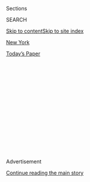 <div id="app">

<div>

<div>

<div>

<div class="NYTAppHideMasthead css-1q2w90k e1suatyy0">

<div class="section css-ui9rw0 e1suatyy2">

<div class="css-eph4ug er09x8g0">

<div class="css-6n7j50">

</div>

<span class="css-1dv1kvn">Sections</span>

<div class="css-10488qs">

<span class="css-1dv1kvn">SEARCH</span>

</div>

[Skip to content](#site-content)[Skip to site index](#site-index)

</div>

<div id="masthead-section-label" class="css-1wr3we4 eaxe0e00">

[New
York](https://www.nytimes.com/section/nyregion)

</div>

<div class="css-10698na e1huz5gh0">

</div>

</div>

<div id="masthead-bar-one" class="section hasLinks css-15hmgas e1csuq9d3">

<div class="css-uqyvli e1csuq9d0">

</div>

<div class="css-1uqjmks e1csuq9d1">

</div>

<div class="css-9e9ivx">

[](https://myaccount.nytimes.com/auth/login?response_type=cookie&client_id=vi)

</div>

<div class="css-1bvtpon e1csuq9d2">

[Today’s
Paper](https://www.nytimes.com/section/todayspaper)

</div>

</div>

</div>

</div>

<div data-aria-hidden="false">

<div id="site-content" data-role="main">

<div>

<div class="css-1aor85t" style="opacity:0.000000001;z-index:-1;visibility:hidden">

<div class="css-1hqnpie">

<div class="css-epjblv">

<span class="css-17xtcya">[New
York](/section/nyregion)</span><span class="css-x15j1o">|</span><span class="css-fwqvlz">‘As
I Started to Walk Away, the Second Man Reached Out His
Hand’</span>

</div>

<div class="css-k008qs">

<div class="css-1iwv8en">

<span class="css-18z7m18"></span>

<div>

</div>

</div>

<span class="css-1n6z4y">https://nyti.ms/33fDUBW</span>

<div class="css-1705lsu">

<div class="css-4xjgmj">

<div class="css-4skfbu" data-role="toolbar" data-aria-label="Social Media Share buttons, Save button, and Comments Panel with current comment count" data-testid="share-tools">

  - 
  - 
  - 
  - 
    
    <div class="css-6n7j50">
    
    </div>

  - 
  - 

</div>

</div>

</div>

</div>

</div>

</div>

<div id="NYT_TOP_BANNER_REGION" class="css-13pd83m">

</div>

<div id="top-wrapper" class="css-1sy8kpn">

<div id="top-slug" class="css-l9onyx">

Advertisement

</div>

[Continue reading the main
story](#after-top)

<div class="ad top-wrapper" style="text-align:center;height:100%;display:block;min-height:250px">

<div id="top" class="place-ad" data-position="top" data-size-key="top">

</div>

</div>

<div id="after-top">

</div>

</div>

<div>

<div id="sponsor-wrapper" class="css-1hyfx7x">

<div id="sponsor-slug" class="css-19vbshk">

Supported by

</div>

[Continue reading the main
story](#after-sponsor)

<div id="sponsor" class="ad sponsor-wrapper" style="text-align:center;height:100%;display:block">

</div>

<div id="after-sponsor">

</div>

</div>

<div class="css-186x18t">

METROPOLITAN DIARY

</div>

<div class="css-9u9xp4 ehdk2mb0">

# ‘As I Started to Walk Away, the Second Man Reached Out His Hand’

</div>

Giving directions, a noisy Chinatown dining room and more reader tales
of New York City in this week’s Metropolitan Diary.

<div class="css-18e8msd">

<div class="css-vp77d3 epjyd6m0">

<div class="css-1baulvz">

</div>

</div>

  - Aug. 2,
    2020

  - 
    
    <div class="css-4xjgmj">
    
    <div class="css-d8bdto" data-role="toolbar" data-aria-label="Social Media Share buttons, Save button, and Comments Panel with current comment count" data-testid="share-tools">
    
      - 
      - 
      - 
      - 
        
        <div class="css-6n7j50">
        
        </div>
    
      - 
      - 
    
    </div>
    
    </div>

</div>

</div>

<div class="section meteredContent css-1r7ky0e" name="articleBody" itemprop="articleBody">

<div class="css-1fanzo5 StoryBodyCompanionColumn">

<div class="css-53u6y8">

<div class="css-79elbk" data-testid="photoviewer-wrapper">

<div class="css-z3e15g" data-testid="photoviewer-wrapper-hidden">

</div>

<div class="css-1a48zt4 ehw59r15" data-testid="photoviewer-children">

<div class="css-zgakxe erfvjey0">

<span class="css-1ly73wi e1tej78p0">Image</span>

<div class="css-zjzyr8">

<div data-testid="lazyimage-container" style="height:377.6444444444445px">

</div>

</div>

</div>

</div>

</div>

## Giving Directions

Dear Diary:

As I left the No. 6 train station at Bleecker Street, I noticed two
young men on the corner. One was holding a map, and they both had
puzzled looks on their faces as they scanned the nearby street signs.

I asked whether they needed help.

The one with the map said he knew where they were but couldn’t find the
spot on the map.

I pointed out Houston Street a block away, and then showed them where it
was on the map. They thanked me.

As I started to walk away, the second man reached out his hand — not to
shake mine, but to give me a $1 bill.

</div>

</div>

<div class="css-1fanzo5 StoryBodyCompanionColumn">

<div class="css-53u6y8">

It was the only time I’d been offered a tip for giving directions.

*— John F.
Backe*

-----

<div class="css-79elbk" data-testid="photoviewer-wrapper">

<div class="css-z3e15g" data-testid="photoviewer-wrapper-hidden">

</div>

<div class="css-1a48zt4 ehw59r15" data-testid="photoviewer-children">

<div class="css-zgakxe erfvjey0">

<span class="css-1ly73wi e1tej78p0">Image</span>

<div class="css-zjzyr8">

<div data-testid="lazyimage-container" style="height:241.02222222222224px">

</div>

</div>

</div>

</div>

</div>

## In Chinatown

Dear Diary:

It was the early ’70s, and we were at our favorite Chinatown restaurant.
Our party of five included a former New York City junior high school
teacher, Cathleen McDonnell Pietronuto.

As usual, the restaurant was crowded, and the noise level was getting
out of control.

At some point, Cathy stood up.

“There is entirely too much noise in this room,” she announced in her
classroom-tested voice.

Total silence.

</div>

</div>

<div class="css-1fanzo5 StoryBodyCompanionColumn">

<div class="css-53u6y8">

Then a tentative voice piped up from across the dining room.

“Miss McDonnell?”

*— Joseph
Demas*

-----

<div class="css-79elbk" data-testid="photoviewer-wrapper">

<div class="css-z3e15g" data-testid="photoviewer-wrapper-hidden">

</div>

<div class="css-1a48zt4 ehw59r15" data-testid="photoviewer-children">

<div class="css-zgakxe erfvjey0">

<span class="css-1ly73wi e1tej78p0">Image</span>

<div class="css-zjzyr8">

<div data-testid="lazyimage-container" style="height:407.2888888888889px">

</div>

</div>

</div>

</div>

</div>

## A Tourist

Dear Diary:

I was a tourist in town, walking up the east side of Central Park, when
I saw a woman sitting on a stone bench inside the park.

It was midday, but she was dressed as if for a party. Her face was in
her hands, and she was sobbing as if she had just lost everything in the
world.

I make my living with words and pictures, and this one was perfect: the
woman’s bright red dress, her perfectly coifed blonde hair, the gray
stone and green leaves, the jarring contrast of beauty and grief.

The woman’s head was down, and my camera was ready. It would take only a
second, and she would never know.

I couldn’t do it, not even to snap a photo for my eyes only. In this
very public place, it was her private moment, and it could not belong to
me. I longed to console her, but even that feel like a trespass.

</div>

</div>

<div class="css-1fanzo5 StoryBodyCompanionColumn">

<div class="css-53u6y8">

I kept on walking, and silently wished her well.

*— Jil
McIntosh*

-----

<div class="css-79elbk" data-testid="photoviewer-wrapper">

<div class="css-z3e15g" data-testid="photoviewer-wrapper-hidden">

</div>

<div class="css-1a48zt4 ehw59r15" data-testid="photoviewer-children">

<div class="css-zgakxe erfvjey0">

<span class="css-1ly73wi e1tej78p0">Image</span>

<div class="css-zjzyr8">

<div data-testid="lazyimage-container" style="height:236.51111111111112px">

</div>

</div>

</div>

</div>

</div>

## Sideways

Dear Diary:

Moving to the West Village from the suburbs was a dream that finally
became reality when my children went to college in the early ’90s.

As I moved into the tiny apartment, I realized that my beloved antique
iron headboard would only fit in the bedroom if I was willing to live
with the door opening just enough for me to pass through sideways. I
decided I was.

I lived that way for a few years before finally bringing the headboard
to the curb and replacing it with a much smaller one that allowed me to
open the bedroom door all the way.

About six months ago, I heard some banging and scraping outside my
apartment. I opened the door and saw my next-door neighbor dragging my
old headboard out of his apartment.

Apologizing for the noise, he said that he had found it at the curb
years ago and loved it, but that he grown tired of walking into his
bedroom sideways so he was returning it to the street.

*— Ellen
Myers*

</div>

</div>

<div class="css-1fanzo5 StoryBodyCompanionColumn">

<div class="css-53u6y8">

-----

<div class="css-79elbk" data-testid="photoviewer-wrapper">

<div class="css-z3e15g" data-testid="photoviewer-wrapper-hidden">

</div>

<div class="css-1a48zt4 ehw59r15" data-testid="photoviewer-children">

<div class="css-zgakxe erfvjey0">

<span class="css-1ly73wi e1tej78p0">Image</span>

<div class="css-zjzyr8">

<div data-testid="lazyimage-container" style="height:257.77777777777777px">

</div>

</div>

</div>

</div>

</div>

## Checking In

Dear Diary:

My wife and I came to New York in November 2002 for my second New York
City Marathon. We splurged and booked a room at a boutique hotel near
the New York Public Library, where runners board early morning buses
that take them to where the race starts on Staten Island.

We registered at the desk with an assistant manager, who struck us as
the type of well-mannered, middle-age gentleman one might encounter at a
traditional European hotel.

I made conversation by mentioning the huge number of international
runners I had seen. He volunteered that he was from what had been known
as Czechoslovakia. We fell into an easy, extended chat about distance
running.

Eventually, he insisted on personally showing us to the room we had
booked on a lower floor. He seemed intent on continuing our
conversation.

As he pulled our luggage trolley onto the elevator, a twinkle came to
his eyes.

“I bet you don’t know the name of the greatest Czech distance runner of
all time,” he said.

</div>

</div>

<div class="css-1fanzo5 StoryBodyCompanionColumn">

<div class="css-53u6y8">

Somehow, my usually unreliable memory jumped to life.

“Um, yeah, Emil Zatopek,” I stammered.

His face lit up, and he beamed with pride.

After a moment’s reflection, he spoke again.

“The room you reserved just isn’t right for you,” he said. “Allow me to
upgrade you to a larger suite on an upper floor.”

*— Geoffrey Vincent*

*Read* [*all recent
entries*](http://www.nytimes.com/column/metropolitan-diary) *and our*
[*submissions
guidelines*](http://www.nytimes.com/2015/10/21/nyregion/how-to-submit-to-metropolitan-diary.html)*.
Reach us via email* [*diary@nytimes.com*](mailto:diary@nytimes.com) *or
follow* [*@NYTMetro*](https://twitter.com/#%21/nytmetro) *on Twitter.*

Illustrations by Agnes
Lee

</div>

</div>

<div id="metropolitandiary-imagesalignment" class="section interactive-content interactive-size-scoop css-1fwl6kh" data-id="100000006752550">

<div class="css-17ih8de interactive-body" data-sourceid="100000006752550">

</div>

</div>

</div>

<div>

</div>

<div>

</div>

<div>

</div>

<div>

<div id="bottom-wrapper" class="css-1ede5it">

<div id="bottom-slug" class="css-l9onyx">

Advertisement

</div>

[Continue reading the main
story](#after-bottom)

<div id="bottom" class="ad bottom-wrapper" style="text-align:center;height:100%;display:block;min-height:90px">

</div>

<div id="after-bottom">

</div>

</div>

</div>

</div>

</div>

## Site Index

<div>

</div>

## Site Information Navigation

  - [© <span>2020</span> <span>The New York Times
    Company</span>](https://help.nytimes.com/hc/en-us/articles/115014792127-Copyright-notice)

<!-- end list -->

  - [NYTCo](https://www.nytco.com/)
  - [Contact
    Us](https://help.nytimes.com/hc/en-us/articles/115015385887-Contact-Us)
  - [Work with us](https://www.nytco.com/careers/)
  - [Advertise](https://nytmediakit.com/)
  - [T Brand Studio](http://www.tbrandstudio.com/)
  - [Your Ad
    Choices](https://www.nytimes.com/privacy/cookie-policy#how-do-i-manage-trackers)
  - [Privacy](https://www.nytimes.com/privacy)
  - [Terms of
    Service](https://help.nytimes.com/hc/en-us/articles/115014893428-Terms-of-service)
  - [Terms of
    Sale](https://help.nytimes.com/hc/en-us/articles/115014893968-Terms-of-sale)
  - [Site
    Map](https://spiderbites.nytimes.com)
  - [Help](https://help.nytimes.com/hc/en-us)
  - [Subscriptions](https://www.nytimes.com/subscription?campaignId=37WXW)

</div>

</div>

</div>

</div>

